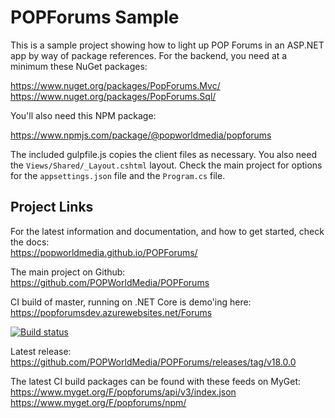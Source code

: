 POPForums Sample
================

This is a sample project showing how to light up POP Forums in an ASP.NET app by way of package references. For the backend, you need at a minimum these NuGet packages:  

https://www.nuget.org/packages/PopForums.Mvc/  
https://www.nuget.org/packages/PopForums.Sql/  

You'll also need this NPM package:  

https://www.npmjs.com/package/@popworldmedia/popforums   

The included gulpfile.js copies the client files as necessary. You also need the `Views/Shared/_Layout.cshtml` layout. Check the main project for options for the `appsettings.json` file and the `Program.cs` file.  

## Project Links

For the latest information and documentation, and how to get started, check the docs:  
https://popworldmedia.github.io/POPForums/  

The main project on Github:  
https://github.com/POPWorldMedia/POPForums  

CI build of master, running on .NET Core is demo'ing here:  
https://popforumsdev.azurewebsites.net/Forums  

[![Build status](https://popw.visualstudio.com/POP%20Forums/_apis/build/status/popforumsdev)](https://popw.visualstudio.com/POP%20Forums/_build/latest?definitionId=2)  

Latest release:  
https://github.com/POPWorldMedia/POPForums/releases/tag/v18.0.0  

The latest CI build packages can be found with these feeds on MyGet:  
https://www.myget.org/F/popforums/api/v3/index.json  
https://www.myget.org/F/popforums/npm/  

